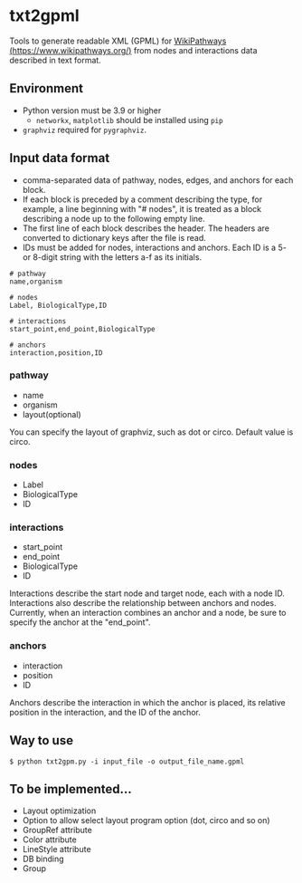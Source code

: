 # txt2gpml
Tools to generate readable XML (GPML) for [WikiPathways (https://www.wikipathways.org/)](https://www.wikipathways.org/) from nodes and interactions data described in text format.

## Environment

- Python version must be 3.9 or higher
   - `networkx`, `matplotlib` should be installed using `pip`
- `graphviz` required for `pygraphviz`.

## Input data format

- comma-separated data of pathway, nodes, edges, and anchors for each block.
- If each block is preceded by a comment describing the type, for example, a line beginning with "# nodes", it is treated as a block describing a node up to the following empty line.
- The first line of each block describes the header. The headers are converted to dictionary keys after the file is read.
- IDs must be added for nodes, interactions and anchors. Each ID is a 5- or 8-digit string with the letters a-f as its initials.

```
# pathway
name,organism

# nodes
Label, BiologicalType,ID

# interactions
start_point,end_point,BiologicalType

# anchors
interaction,position,ID
```

### pathway
- name
- organism
- layout(optional)

You can specify the layout of graphviz, such as dot or circo. Default value is circo.

### nodes
- Label
- BiologicalType
- ID

### interactions
- start_point
- end_point
- BiologicalType
- ID

Interactions describe the start node and target node, each with a node ID.
Interactions also describe the relationship between anchors and nodes.
Currently, when an interaction combines an anchor and a node, be sure to specify the anchor at the "end_point".

### anchors
- interaction
- position
- ID

Anchors describe the interaction in which the anchor is placed, its relative position in the interaction, and the ID of the anchor.

## Way to use

```
$ python txt2gpm.py -i input_file -o output_file_name.gpml
```

## To be implemented...

- Layout optimization
- Option to allow select layout program option (dot, circo and so on) 
- GroupRef attribute
- Color attribute
- LineStyle attribute
- DB binding
- Group 






